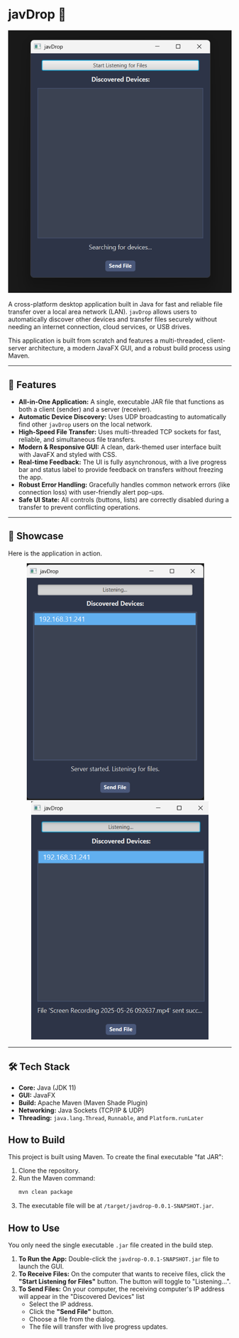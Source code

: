 # javDrop 🚀

![javDrop Main UI](./docs/screenshot-1.png)

A cross-platform desktop application built in Java for fast and reliable file transfer over a local area network (LAN). `javDrop` allows users to automatically discover other devices and transfer files securely without needing an internet connection, cloud services, or USB drives.

This application is built from scratch and features a multi-threaded, client-server architecture, a modern JavaFX GUI, and a robust build process using Maven.

---

## 🌟 Features

* **All-in-One Application:** A single, executable JAR file that functions as both a client (sender) and a server (receiver).
* **Automatic Device Discovery:** Uses UDP broadcasting to automatically find other `javDrop` users on the local network.
* **High-Speed File Transfer:** Uses multi-threaded TCP sockets for fast, reliable, and simultaneous file transfers.
* **Modern & Responsive GUI:** A clean, dark-themed user interface built with JavaFX and styled with CSS.
* **Real-time Feedback:** The UI is fully asynchronous, with a live progress bar and status label to provide feedback on transfers without freezing the app.
* **Robust Error Handling:** Gracefully handles common network errors (like connection loss) with user-friendly alert pop-ups.
* **Safe UI State:** All controls (buttons, lists) are correctly disabled during a transfer to prevent conflicting operations.

---

## 📸 Showcase

Here is the application in action.

<p align="center">
  <img src="./docs/screenshot_discovery.png" alt="Discovering devices" width="400">
&nbsp;&nbsp;&nbsp;&nbsp;
  <img src="./docs/file_sent.png" alt="File sent" width="400">
</p>

---

## 🛠️ Tech Stack

* **Core:** Java (JDK 11)
* **GUI:** JavaFX
* **Build:** Apache Maven (Maven Shade Plugin)
* **Networking:** Java Sockets (TCP/IP & UDP)
* **Threading:** `java.lang.Thread`, `Runnable`, and `Platform.runLater`

## How to Build

This project is built using Maven. To create the final executable "fat JAR":
1.  Clone the repository.
2.  Run the Maven command:
    ```bash
    mvn clean package
    ```
3.  The executable file will be at `/target/javdrop-0.0.1-SNAPSHOT.jar`.

## How to Use

You only need the single executable `.jar` file created in the build step.

1.  **To Run the App:** Double-click the `javdrop-0.0.1-SNAPSHOT.jar` file to launch the GUI.
2.  **To Receive Files:** On the computer that wants to receive files, click the **"Start Listening for Files"** button. The button will toggle to "Listening...".
3.  **To Send Files:** On your computer, the receiving computer's IP address will appear in the "Discovered Devices" list
    * Select the IP address.
    * Click the **"Send File"** button.
    * Choose a file from the dialog.
    * The file will transfer with live progress updates.